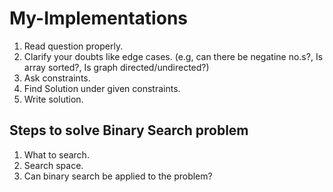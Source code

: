 # My-Implementations

1. Read question properly.
2. Clarify your doubts like edge cases. (e.g, can there be negatine no.s?, Is array sorted?, Is graph directed/undirected?)
3. Ask constraints.
4. Find Solution under given constraints.
5. Write solution.

## Steps to solve Binary Search problem

1. What to search.
2. Search space.
3. Can binary search be applied to the problem?
